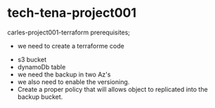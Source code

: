 # tech-tena-project001
carles-project001-terraform
prerequisites;
* we need to create a terraforme code
- s3 bucket
- dynamoDb table
- we need the backup in two Az's
- we also need to enable the versioning.
- Create a proper policy that will allows object to replicated into the backup bucket.


